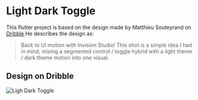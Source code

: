 # Light Dark Toggle

This flutter project is based on the design made by Matthieu Souteyrand on [Dribble](https://dribbble.com/shots/5846239-Light-dark-toggle-switch-InVision-Studio).He describes the design as: 
> Back to UI motion with Invision Studio! This shot is a simple idea I had in mind, mixing a segmented control / toggle hybrid with a light theme / dark theme motion into one visual.

## Design on Dribble 
![Ligh Dark Toggle](https://github.com/shubhamhackz/light_dark_toggle/blob/master/files/lightdark_concept_07.gif)


